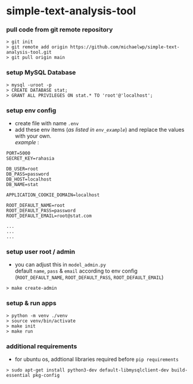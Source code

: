 # simple-text-analysis-tool

### pull code from git remote repository
```commandline
> git init
> git remote add origin https://github.com/michaelwp/simple-text-analysis-tool.git
> git pull origin main
```

### setup MySQL Database
```commandline
> mysql -uroot -p
> CREATE DATABASE stat;
> GRANT ALL PRIVILEGES ON stat.* TO 'root'@'localhost';
```

### setup env config
- create file with name `.env`
- add these env items (<i>as listed in `env_example`</i>) and replace the values with your own. <br />
<i>example</i> :
```text
PORT=5000
SECRET_KEY=rahasia

DB_USER=root
DB_PASS=password
DB_HOST=localhost
DB_NAME=stat

APPLICATION_COOKIE_DOMAIN=localhost

ROOT_DEFAULT_NAME=root
ROOT_DEFAULT_PASS=password
ROOT_DEFAULT_EMAIL=root@stat.com

...
...
...
```

### setup user root / admin
- you can adjust this in `model_admin.py` <br />
default `name`, `pass` & `email` according to env config <br />
(`ROOT_DEFAULT_NAME`, `ROOT_DEFAULT_PASS`, `ROOT_DEFAULT_EMAIL`)
```commandline
> make create-admin
```

### setup & run apps
```commandline
> python -m venv ./venv
> source venv/bin/activate 
> make init
> make run
```

### additional requirements
- for ubuntu os, addtional libraries required before `pip requirements`   
```commandline
> sudo apt-get install python3-dev default-libmysqlclient-dev build-essential pkg-config
```
